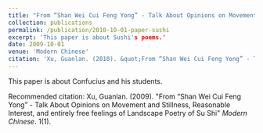```yaml
---
title: "From “Shan Wei Cui Feng Yong” - Talk About Opinions on Movement and Stillness, Reasonable Interest, and entirely free feelings of Landscape Poetry of Su Shi"
collection: publications
permalink: /publication/2010-10-01-paper-sushi
excerpt: 'This paper is about Sushi's poems.'
date: 2009-10-01
venue: 'Modern Chinese'
citation: 'Xu, Guanlan. (2010). &quot;From “Shan Wei Cui Feng Yong” - Talk About Opinions on Movement and Stillness, Reasonable Interest, and entirely free feelings of Landscape Poetry of Su Shi.&quot; <i>Modern Chinese</i>. 1(1).'
---
```



This paper is about Confucius and his students.

Recommended citation: Xu, Guanlan. (2009). "From “Shan Wei Cui Feng Yong” - Talk About Opinions on Movement and Stillness, Reasonable Interest, and entirely free feelings of Landscape Poetry of Su Shi" <i>Modern Chinese</i>. 1(1).
